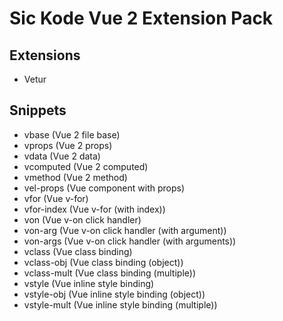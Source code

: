 # **Sic Kode** Vue 2 Extension Pack

## Extensions

- Vetur

## Snippets

- vbase (Vue 2 file base)
- vprops (Vue 2 props)
- vdata (Vue 2 data)
- vcomputed (Vue 2 computed)
- vmethod (Vue 2 method)
- vel-props (Vue component with props)
- vfor (Vue v-for)
- vfor-index (Vue v-for (with index))
- von (Vue v-on click handler)
- von-arg (Vue v-on click handler (with argument))
- von-args (Vue v-on click handler (with arguments))
- vclass (Vue class binding)
- vclass-obj (Vue class binding (object))
- vclass-mult (Vue class binding (multiple))
- vstyle (Vue inline style binding)
- vstyle-obj (Vue inline style binding (object))
- vstyle-mult (Vue inline style binding (multiple))
